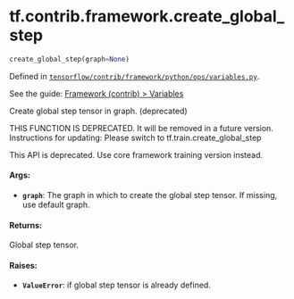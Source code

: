 <div itemscope itemtype="http://developers.google.com/ReferenceObject">
<meta itemprop="name" content="tf.contrib.framework.create_global_step" />
</div>

# tf.contrib.framework.create_global_step

``` python
create_global_step(graph=None)
```



Defined in [`tensorflow/contrib/framework/python/ops/variables.py`](https://www.tensorflow.org/code/tensorflow/contrib/framework/python/ops/variables.py).

See the guide: [Framework (contrib) > Variables](../../../../../api_guides/python/contrib.framework.md#Variables)

Create global step tensor in graph. (deprecated)

THIS FUNCTION IS DEPRECATED. It will be removed in a future version.
Instructions for updating:
Please switch to tf.train.create_global_step

This API is deprecated. Use core framework training version instead.

#### Args:

* <b>`graph`</b>: The graph in which to create the global step tensor. If missing,
    use default graph.


#### Returns:

Global step tensor.


#### Raises:

* <b>`ValueError`</b>: if global step tensor is already defined.
